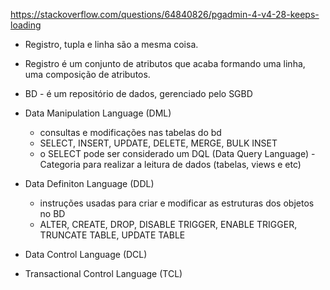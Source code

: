 https://stackoverflow.com/questions/64840826/pgadmin-4-v4-28-keeps-loading

- Registro, tupla e linha são a mesma coisa. 
- Registro é um conjunto de atributos que acaba formando uma linha, uma composição de atributos.
- BD - é um repositório de dados, gerenciado pelo SGBD

- Data Manipulation Language (DML)
    - consultas e modificações nas tabelas do bd
    - SELECT, INSERT, UPDATE, DELETE, MERGE, BULK INSET
    - o SELECT pode ser considerado um DQL (Data Query Language) - Categoria para realizar a leitura de dados (tabelas, views e etc)
- Data Definiton Language (DDL)
    - instruções usadas para criar e modificar as estruturas dos objetos no BD
    - ALTER, CREATE, DROP, DISABLE TRIGGER, ENABLE TRIGGER, TRUNCATE TABLE, UPDATE TABLE
- Data Control Language (DCL)
- Transactional Control Language (TCL)
